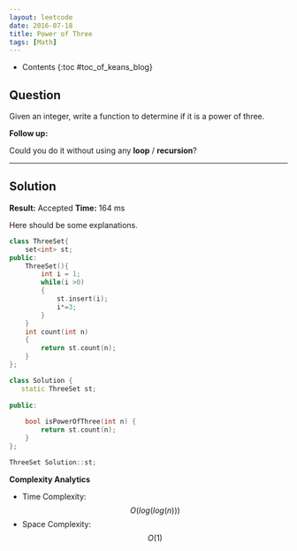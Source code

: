 ```yaml
---
layout: leetcode
date: 2016-07-18
title: Power of Three
tags: [Math]
---
```


* Contents
{:toc #toc_of_keans_blog}

## Question

Given an integer, write a function to determine if it is a power of three.

**Follow up:**

Could you do it without using any **loop** / **recursion**?



***

## Solution

**Result:** Accepted **Time:**  164 ms

Here should be some explanations.

```cpp
class ThreeSet{
    set<int> st;
public:
    ThreeSet(){
        int i = 1;
        while(i >0)
        {
            st.insert(i);
            i*=3;
        }
    }
    int count(int n)
    {
        return st.count(n);
    }
};

class Solution {
   static ThreeSet st;
    
public:
    
    bool isPowerOfThree(int n) {
        return st.count(n);
    }
};

ThreeSet Solution::st;
```

**Complexity Analytics**

- Time Complexity: $$O(log(log(n)))$$
- Space Complexity: $$O(1)$$
